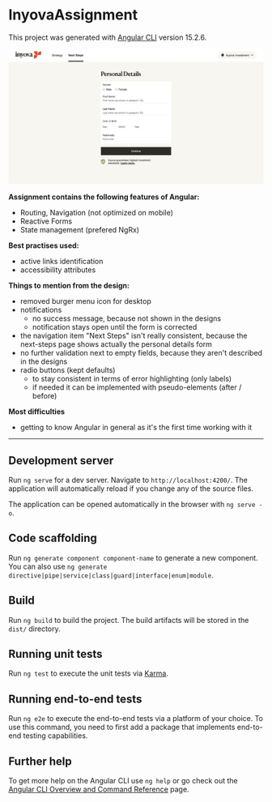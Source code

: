 # InyovaAssignment

This project was generated with [Angular CLI](https://github.com/angular/angular-cli) version 15.2.6.

![Project Image](project-image.png)

**Assignment contains the following features of Angular:**

- Routing, Navigation (not optimized on mobile)
- Reactive Forms
- State management (prefered NgRx)

**Best practises used:**
- active links identification
- accessibility attributes

**Things to mention from the design:**
- removed burger menu icon for desktop
- notifications
  - no success message, because not shown in the designs
  - notification stays open until the form is corrected
- the navigation item "Next Steps" isn't really consistent, because the next-steps page shows actually the personal details form
- no further validation next to empty fields, because they aren't described in the designs
- radio buttons (kept defaults)
  - to stay consistent in terms of error highlighting (only labels)
  - if needed it can be implemented with pseudo-elements (after / before)

**Most difficulties**
- getting to know Angular in general as it's the first time working with it
---
## Development server

Run `ng serve` for a dev server. Navigate to `http://localhost:4200/`. The application will automatically reload if you change any of the source files.

The application can be opened automatically in the browser with `ng serve -o`.

## Code scaffolding

Run `ng generate component component-name` to generate a new component. You can also use `ng generate directive|pipe|service|class|guard|interface|enum|module`.

## Build

Run `ng build` to build the project. The build artifacts will be stored in the `dist/` directory.

## Running unit tests

Run `ng test` to execute the unit tests via [Karma](https://karma-runner.github.io).

## Running end-to-end tests

Run `ng e2e` to execute the end-to-end tests via a platform of your choice. To use this command, you need to first add a package that implements end-to-end testing capabilities.

## Further help

To get more help on the Angular CLI use `ng help` or go check out the [Angular CLI Overview and Command Reference](https://angular.io/cli) page.
